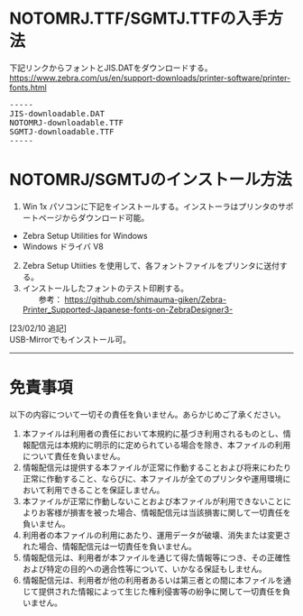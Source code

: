 

 # NOTOMRJ.TTF/SGMTJ.TTFの入手方法
 
 下記リンクからフォントとJIS.DATをダウンロードする。 
 https://www.zebra.com/us/en/support-downloads/printer-software/printer-fonts.html   

<pre>
-----
JIS-downloadable.DAT
NOTOMRJ-downloadable.TTF
SGMTJ-downloadable.TTF
-----
</pre>
 
 # NOTOMRJ/SGMTJのインストール方法
 
 1. Win 1x パソコンに下記をインストールする。インストーラはプリンタのサポートページからダウンロード可能。
  - Zebra Setup Utilities for Windows  
  - Windows ドライバ V8  
 2. Zebra Setup Utiities を使用して、各フォントファイルをプリンタに送付する。 
 3. インストールしたフォントのテスト印刷する。  
 　　参考： https://github.com/shimauma-giken/Zebra-Printer_Supported-Japanese-fonts-on-ZebraDesigner3-  
  
 [23/02/10 追記]  
 USB-Mirrorでもインストール可。    
   
  
------

# 免責事項   

以下の内容について一切その責任を負いません。あらかじめご了承ください。   
  
1. 本ファイルは利用者の責任において本規約に基づき利用されるものとし、情報配信元は本規約に明示的に定められている場合を除き、本ファイルの利用について責任を負いません。   
2. 情報配信元は提供する本ファイルが正常に作動することおよび将来にわたり正常に作動すること、ならびに、本ファイルが全てのプリンタや運用環境において利用できることを保証しません。   
3. 本ファイルが正常に作動しないことおよび本ファイルが利用できないことによりお客様が損害を被った場合、情報配信元は当該損害に関して一切責任を負いません。   
5. 利用者の本ファイルの利用にあたり、運用データが破壊、消失または変更された場合、情報配信元は一切責任を負いません。   
7. 情報配信元は、利用者が本ファイルを通じて得た情報等につき、その正確性および特定の目的への適合性等について、いかなる保証もしません。   
7. 情報配信元は、利用者が他の利用者あるいは第三者との間に本ファイルを通じて提供された情報によって生じた権利侵害等の紛争に関して一切責任を負いません。   

